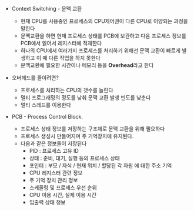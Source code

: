 - Context Switching - 문맥 교환
  - 현재 CPU를 사용중인 프로세스의 CPU제어권이 다른 CPU로 이양되는 과정을 말한다
  - 문맥교환을 하면 현재 프로세스 상태를 PCB에 보관하고 다음 프로세스 정보를 PCB에서 읽어서 레지스터에 적재한다
  - 하나의 CPU에서 여러가지 프로세스를 처리하기 위해선 문맥 교환이 빠르게 발생하고 이 때 다른 작업을 하지 못한다
  - 문맥교환에 필요한 시간이나 메모리 등을 <b>Overhead</b>라고 한다

- 오버헤드를 줄이려면?  
  - 프로세스를 처리하는 CPU의 갯수를 늘린다
  - 멀티 프로그래밍의 정도를 낮춰 문맥 교환 발생 빈도를 낮춘다
  - 멀티 스레드를 이용한다

- PCB - Process Control Block.  
  - 프로세스 상태 정보를 저장하는 구조체로 문맥 교환을 위해 필요하다   
  - 프로세스 생성시 만들어지며 주 기억장치에 유지된다.  
  - 다음과 같은 정보들이 저장된다  
    - PID : 프로세스 고유 ID
    - 상태 : 준비, 대기, 실행 등의 프로세스 상태 
    - 포인터 : 부모 / 자식 / 현재 위치 / 할당된 각 자원 에 대한 주소 기억
    - CPU 레지스터 관련 정보 
    - 주 기억 장치 관리 정보
    - 스케줄링 및 프로세스 우선 순위
    - CPU 이용 시간, 실제 이용 시간
    - 입출력 상태 정보

